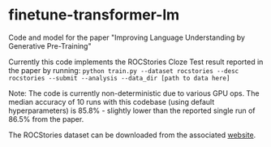 # finetune-transformer-lm
Code and model for the paper "Improving Language Understanding by Generative Pre-Training"

Currently this code implements the ROCStories Cloze Test result reported in the paper by running:
`python train.py --dataset rocstories --desc rocstories --submit --analysis --data_dir [path to data here]`

Note: The code is currently non-deterministic due to various GPU ops. The median accuracy of 10 runs with this codebase (using default hyperparameters) is 85.8% - slightly lower than the reported single run of 86.5% from the paper. 

The ROCStories dataset can be downloaded from the associated [website](http://cs.rochester.edu/nlp/rocstories/).
